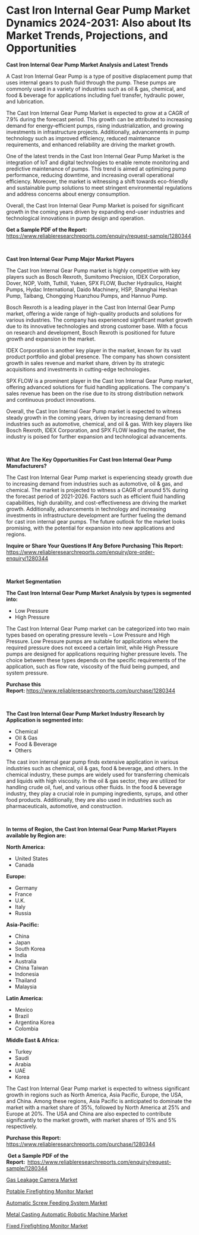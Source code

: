 <p><h1>Cast Iron Internal Gear Pump Market Dynamics 2024-2031: Also about Its Market Trends, Projections, and Opportunities</h1></p><p><strong>Cast Iron Internal Gear Pump Market Analysis and Latest Trends</strong></p>
<p><p>A Cast Iron Internal Gear Pump is a type of positive displacement pump that uses internal gears to push fluid through the pump. These pumps are commonly used in a variety of industries such as oil & gas, chemical, and food & beverage for applications including fuel transfer, hydraulic power, and lubrication.</p><p>The Cast Iron Internal Gear Pump Market is expected to grow at a CAGR of 7.9% during the forecast period. This growth can be attributed to increasing demand for energy-efficient pumps, rising industrialization, and growing investments in infrastructure projects. Additionally, advancements in pump technology such as improved efficiency, reduced maintenance requirements, and enhanced reliability are driving the market growth.</p><p>One of the latest trends in the Cast Iron Internal Gear Pump Market is the integration of IoT and digital technologies to enable remote monitoring and predictive maintenance of pumps. This trend is aimed at optimizing pump performance, reducing downtime, and increasing overall operational efficiency. Moreover, the market is witnessing a shift towards eco-friendly and sustainable pump solutions to meet stringent environmental regulations and address concerns about energy consumption.</p><p>Overall, the Cast Iron Internal Gear Pump Market is poised for significant growth in the coming years driven by expanding end-user industries and technological innovations in pump design and operation.</p></p>
<p><strong>Get a Sample PDF of the Report:&nbsp;</strong> <a href="https://www.reliableresearchreports.com/enquiry/request-sample/1280344">https://www.reliableresearchreports.com/enquiry/request-sample/1280344</a></p>
<p>&nbsp;</p>
<p><strong>Cast Iron Internal Gear Pump Major Market Players</strong></p>
<p><p>The Cast Iron Internal Gear Pump market is highly competitive with key players such as Bosch Rexroth, Sumitomo Precision, IDEX Corporation, Dover, NOP, Voith, Tuthill, Yuken, SPX FLOW, Bucher Hydraulics, Haight Pumps, Hydac International, Daido Machinery, HSP, Shanghai Heshan Pump, Taibang, Chongqing Huanzhou Pumps, and Hannuo Pump.</p><p>Bosch Rexroth is a leading player in the Cast Iron Internal Gear Pump market, offering a wide range of high-quality products and solutions for various industries. The company has experienced significant market growth due to its innovative technologies and strong customer base. With a focus on research and development, Bosch Rexroth is positioned for future growth and expansion in the market.</p><p>IDEX Corporation is another key player in the market, known for its vast product portfolio and global presence. The company has shown consistent growth in sales revenue and market share, driven by its strategic acquisitions and investments in cutting-edge technologies.</p><p>SPX FLOW is a prominent player in the Cast Iron Internal Gear Pump market, offering advanced solutions for fluid handling applications. The company's sales revenue has been on the rise due to its strong distribution network and continuous product innovations.</p><p>Overall, the Cast Iron Internal Gear Pump market is expected to witness steady growth in the coming years, driven by increasing demand from industries such as automotive, chemical, and oil & gas. With key players like Bosch Rexroth, IDEX Corporation, and SPX FLOW leading the market, the industry is poised for further expansion and technological advancements.</p></p>
<p>&nbsp;</p>
<p><strong>What Are The Key Opportunities For Cast Iron Internal Gear Pump Manufacturers?</strong></p>
<p><p>The Cast Iron Internal Gear Pump market is experiencing steady growth due to increasing demand from industries such as automotive, oil & gas, and chemical. The market is projected to witness a CAGR of around 5% during the forecast period of 2021-2026. Factors such as efficient fluid handling capabilities, high durability, and cost-effectiveness are driving the market growth. Additionally, advancements in technology and increasing investments in infrastructure development are further fueling the demand for cast iron internal gear pumps. The future outlook for the market looks promising, with the potential for expansion into new applications and regions.</p></p>
<p><strong>Inquire or Share Your Questions If Any Before Purchasing This Report:</strong> <a href="https://www.reliableresearchreports.com/enquiry/pre-order-enquiry/1280344">https://www.reliableresearchreports.com/enquiry/pre-order-enquiry/1280344</a></p>
<p>&nbsp;</p>
<p><strong>Market Segmentation</strong></p>
<p><strong>The Cast Iron Internal Gear Pump Market Analysis by types is segmented into:</strong></p>
<p><ul><li>Low Pressure</li><li>High Pressure</li></ul></p>
<p><p>The Cast Iron Internal Gear Pump market can be categorized into two main types based on operating pressure levels – Low Pressure and High Pressure. Low Pressure pumps are suitable for applications where the required pressure does not exceed a certain limit, while High Pressure pumps are designed for applications requiring higher pressure levels. The choice between these types depends on the specific requirements of the application, such as flow rate, viscosity of the fluid being pumped, and system pressure.</p></p>
<p><strong>Purchase this Report:&nbsp;</strong><a href="https://www.reliableresearchreports.com/purchase/1280344">https://www.reliableresearchreports.com/purchase/1280344</a></p>
<p>&nbsp;</p>
<p><strong>The Cast Iron Internal Gear Pump Market Industry Research by Application is segmented into:</strong></p>
<p><ul><li>Chemical</li><li>Oil & Gas</li><li>Food & Beverage</li><li>Others</li></ul></p>
<p><p>The cast iron internal gear pump finds extensive application in various industries such as chemical, oil & gas, food & beverage, and others. In the chemical industry, these pumps are widely used for transferring chemicals and liquids with high viscosity. In the oil & gas sector, they are utilized for handling crude oil, fuel, and various other fluids. In the food & beverage industry, they play a crucial role in pumping ingredients, syrups, and other food products. Additionally, they are also used in industries such as pharmaceuticals, automotive, and construction.</p></p>
<p>&nbsp;</p>
<p><strong>In terms of Region, the Cast Iron Internal Gear Pump Market Players available by Region are:</strong></p>
<p>
    <p> <strong> North America: </strong>
        <ul>
            <li>United States</li>
            <li>Canada</li>
        </ul>
        </p> 
    <p> <strong> Europe: </strong>
        <ul>
            <li>Germany</li>
            <li>France</li>
            <li>U.K.</li>
            <li>Italy</li>
            <li>Russia</li>
        </ul>
        </p> 
    <p> <strong> Asia-Pacific: </strong>
        <ul>
            <li>China</li>
            <li>Japan</li>
            <li>South Korea</li>
            <li>India</li>
            <li>Australia</li>
            <li>China Taiwan</li>
            <li>Indonesia</li>
            <li>Thailand</li>
            <li>Malaysia</li>
        </ul>
        </p> 
    <p> <strong> Latin America: </strong>
        <ul>
            <li>Mexico</li>
            <li>Brazil</li>
            <li>Argentina Korea</li>
            <li>Colombia</li>
        </ul>
        </p> 
    <p> <strong> Middle East & Africa: </strong>
        <ul>
            <li>Turkey</li>
            <li>Saudi</li>
            <li>Arabia</li>
            <li>UAE</li>
            <li>Korea</li>
        </ul>
    </p>
    </p>
<p><p>The Cast Iron Internal Gear Pump market is expected to witness significant growth in regions such as North America, Asia Pacific, Europe, the USA, and China. Among these regions, Asia Pacific is anticipated to dominate the market with a market share of 35%, followed by North America at 25% and Europe at 20%. The USA and China are also expected to contribute significantly to the market growth, with market shares of 15% and 5% respectively.</p></p>
<p><strong>Purchase this Report: </strong><a href="https://www.reliableresearchreports.com/purchase/1280344">https://www.reliableresearchreports.com/purchase/1280344</a></p>
<p>&nbsp;<strong>Get a Sample PDF of the Report:&nbsp;&nbsp;</strong><a href="https://www.reliableresearchreports.com/enquiry/request-sample/1280344">https://www.reliableresearchreports.com/enquiry/request-sample/1280344</a></p>
<p><strong></strong></p>
<p><p><a href="https://github.com/mabutironaldo/Market-Research-Report-List-3/blob/main/gas-leakage-camera-market.md">Gas Leakage Camera Market</a></p><p><a href="https://github.com/Paul14Anderson63/Market-Research-Report-List-2/blob/main/potable-firefighting-monitor-market.md">Potable Firefighting Monitor Market</a></p><p><a href="https://issuu.com/reportprime-2/docs/automatic-screw-feeding-system-market-size-2030.pp">Automatic Screw Feeding System Market</a></p><p><a href="https://issuu.com/reportprime-2/docs/metal-casting-automatic-robotic-machine-market-siz">Metal Casting Automatic Robotic Machine Market</a></p><p><a href="https://github.com/guneycigdem35/Market-Research-Report-List-2/blob/main/fixed-firefighting-monitor-market.md">Fixed Firefighting Monitor Market</a></p></p>